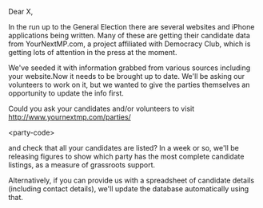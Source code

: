 Dear X,

In the run up to the General Election there are several websites and iPhone applications being written.  Many of these are getting their candidate data from YourNextMP.com, a project affiliated with Democracy Club, which is getting lots of attention in the press at the moment.

We've seeded it with information grabbed from various sources including your website.Now it needs to be brought up to date.  We'll be asking our volunteers to work on it, but we wanted to give the parties themselves an opportunity to update the info first.

Could you ask your candidates and/or volunteers to visit http://www.yournextmp.com/parties/

&lt;party-code&gt;

 and check that all your candidates are listed? In a week or so, we'll be releasing figures to show which party has the most complete candidate listings, as a measure of grassroots support.

Alternatively, if you can provide us with a spreadsheet of candidate details (including contact details), we'll update the database automatically using that.